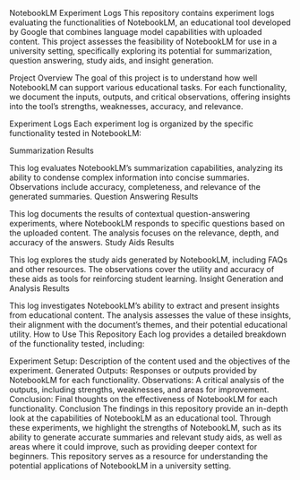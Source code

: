 NotebookLM Experiment Logs
This repository contains experiment logs evaluating the functionalities of NotebookLM, an educational tool developed by Google that combines language model capabilities with uploaded content. This project assesses the feasibility of NotebookLM for use in a university setting, specifically exploring its potential for summarization, question answering, study aids, and insight generation.

Project Overview
The goal of this project is to understand how well NotebookLM can support various educational tasks. For each functionality, we document the inputs, outputs, and critical observations, offering insights into the tool’s strengths, weaknesses, accuracy, and relevance.

Experiment Logs
Each experiment log is organized by the specific functionality tested in NotebookLM:

Summarization Results

This log evaluates NotebookLM’s summarization capabilities, analyzing its ability to condense complex information into concise summaries. Observations include accuracy, completeness, and relevance of the generated summaries.
Question Answering Results

This log documents the results of contextual question-answering experiments, where NotebookLM responds to specific questions based on the uploaded content. The analysis focuses on the relevance, depth, and accuracy of the answers.
Study Aids Results

This log explores the study aids generated by NotebookLM, including FAQs and other resources. The observations cover the utility and accuracy of these aids as tools for reinforcing student learning.
Insight Generation and Analysis Results

This log investigates NotebookLM’s ability to extract and present insights from educational content. The analysis assesses the value of these insights, their alignment with the document’s themes, and their potential educational utility.
How to Use This Repository
Each log provides a detailed breakdown of the functionality tested, including:

Experiment Setup: Description of the content used and the objectives of the experiment.
Generated Outputs: Responses or outputs provided by NotebookLM for each functionality.
Observations: A critical analysis of the outputs, including strengths, weaknesses, and areas for improvement.
Conclusion: Final thoughts on the effectiveness of NotebookLM for each functionality.
Conclusion
The findings in this repository provide an in-depth look at the capabilities of NotebookLM as an educational tool. Through these experiments, we highlight the strengths of NotebookLM, such as its ability to generate accurate summaries and relevant study aids, as well as areas where it could improve, such as providing deeper context for beginners. This repository serves as a resource for understanding the potential applications of NotebookLM in a university setting.
